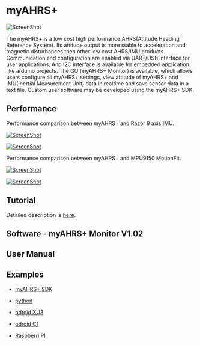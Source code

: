myAHRS+
====================

![ScreenShot](tutorial/images/wiki_image_1.png)

The myAHRS+ is a low cost high performance AHRS(Attitude Heading Reference System). 
Its attitude output is more stable to acceleration and magnetic disturbances then other low cost AHRS/IMU products. 
Communication and configuration are enabled via UART/USB interface for user applications. And I2C interface is available for embedded application like arduino projects.
The GUI(myAHRS+ Monitor) is available, which allows users configure all myAHRS+  settings, view attitude of myAHRS+ and IMU(Inertial Measurement Unit) data in realtime and save sensor data in a text file. Custom user software may be developed using the myAHRS+ SDK.


## Performance

Performance comparison between myAHRS+ and Razor 9 axis IMU.

[![ScreenShot](tutorial/images/wiki_image_4_performance_l.png)](http://www.youtube.com/watch?v=vg1yE199DGE)

[![ScreenShot](tutorial/images/wiki_image_4_performance_c.png)](http://www.youtube.com/watch?v=5NDU6PcPhBw)

Performance comparison between myAHRS+ and MPU9150 MotionFit.

[![ScreenShot](tutorial/images/wiki_image_4_performance_l_2.png)](http://youtu.be/JtE3BCpq8MA?list=UUr3H8wg38P8b4skZZi_tpYA)

[![ScreenShot](tutorial/images/wiki_image_4_performance_c_2.png)](http://youtu.be/AI0JuWKJFR8?list=UUr3H8wg38P8b4skZZi_tpYA)

## Tutorial

Detailed description is [here](tutorial).

## Software - myAHRS+ Monitor V1.02

## User Manual


## Examples

* [myAHRS+ SDK](common_cpp)
* [python](common_python)

* [odroid XU3](odroid_xu3)
* [odroid C1](odroid_c1)

* [Raspberri PI](raspberry_pi)
